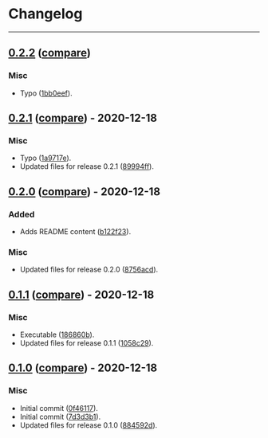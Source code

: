 # Changelog
---

## [0.2.2](https://github.com/LeafLink/setup-ga-environment-action/releases/tag/0.2.2) ([compare](https://github.com/LeafLink/setup-ga-environment-action/compare/0.2.1...0.2.2))

### Misc
- Typo ([1bb0eef](https://github.com/LeafLink/setup-ga-environment-action/commit/1bb0eef5a497dbbee0b87e40dc99126cf766b1f6)).


## [0.2.1](https://github.com/LeafLink/setup-ga-environment-action/releases/tag/0.2.1) ([compare](https://github.com/LeafLink/setup-ga-environment-action/compare/0.2.0...0.2.1)) - 2020-12-18

### Misc
- Typo ([1a9717e](https://github.com/LeafLink/setup-ga-environment-action/commit/1a9717eec7793a1264305d76c57077f0120d8215)).
- Updated files for release 0.2.1 ([89994ff](https://github.com/LeafLink/setup-ga-environment-action/commit/89994ff318ce7bca43d0cd917cf2c6bbc2bc8c6a)).


## [0.2.0](https://github.com/LeafLink/setup-ga-environment-action/releases/tag/0.2.0) ([compare](https://github.com/LeafLink/setup-ga-environment-action/compare/0.1.1...0.2.0)) - 2020-12-18

### Added
- Adds README content ([b122f23](https://github.com/LeafLink/setup-ga-environment-action/commit/b122f23fdc88c1138e3ed8efac630086b4523a83)).

### Misc
- Updated files for release 0.2.0 ([8756acd](https://github.com/LeafLink/setup-ga-environment-action/commit/8756acd2fd48f5e628e6075d1babe8a560dfe3c8)).


## [0.1.1](https://github.com/LeafLink/setup-ga-environment-action/releases/tag/0.1.1) ([compare](https://github.com/LeafLink/setup-ga-environment-action/compare/0.1.0...0.1.1)) - 2020-12-18

### Misc
- Executable ([186860b](https://github.com/LeafLink/setup-ga-environment-action/commit/186860be37cc1b39d238b3e4ccb9e3a69b8378c8)).
- Updated files for release 0.1.1 ([1058c29](https://github.com/LeafLink/setup-ga-environment-action/commit/1058c291f217ba4447308e1845fe588a129c394b)).


## [0.1.0](https://github.com/LeafLink/setup-ga-environment-action/releases/tag/0.1.0) ([compare](https://github.com/LeafLink/setup-ga-environment-action/compare/7d3d3b11eac99e43087a9c09a875108311146155...0.1.0)) - 2020-12-18

### Misc
- Initial commit ([0f46117](https://github.com/LeafLink/setup-ga-environment-action/commit/0f4611755531c74a177c3a042087d16ebc82f07d)).
- Initial commit ([7d3d3b1](https://github.com/LeafLink/setup-ga-environment-action/commit/7d3d3b11eac99e43087a9c09a875108311146155)).
- Updated files for release 0.1.0 ([884592d](https://github.com/LeafLink/setup-ga-environment-action/commit/884592dad2578d98aa4c84ff4fd6294f4b3b70ed)).


